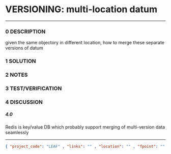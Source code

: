 # VERSIONING:  multi-location datum
--------------------------------
### 0 DESCRIPTION
given  the same objectory in different location, how to merge these separate  versions of datum

### 1 SOLUTION


### 2 NOTES


### 3 TEST/VERIFICATION


### 4 DISCUSSION
##### 4.0
Redis is key/value DB which probably support merging of multi-version data seamlessly



--------------------------------
```json
{ "project_code": "LEAF" , "links": "" , "location": "" , "fpoint": "" }
```
